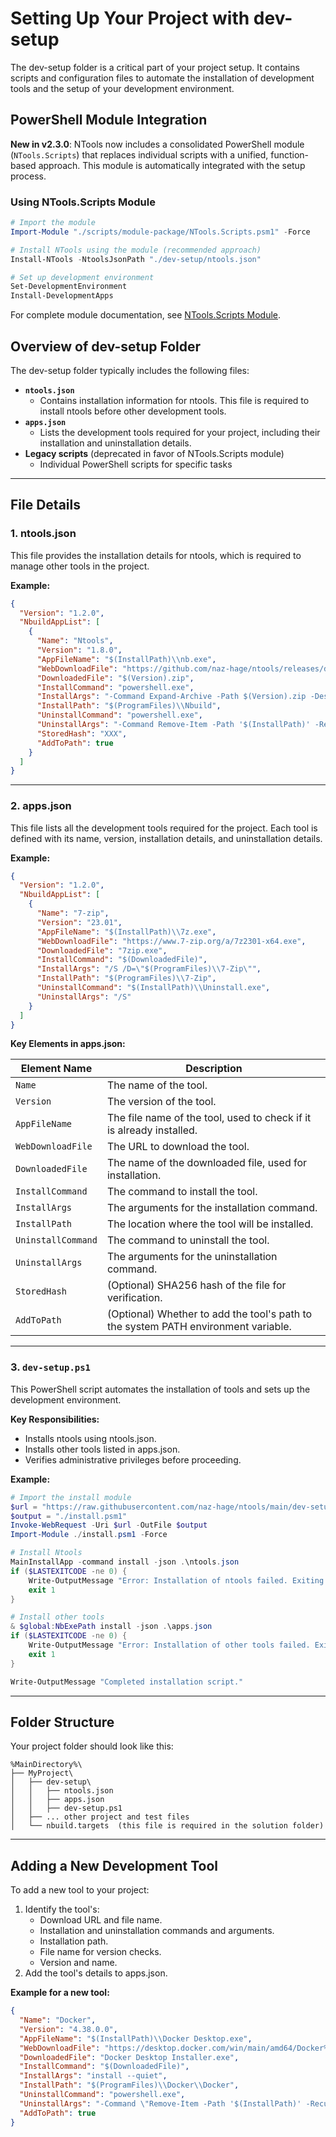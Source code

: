 # Setting Up Your Project with dev-setup

The dev-setup folder is a critical part of your project setup. It contains scripts and configuration files to automate the installation of development tools and the setup of your development environment.

## PowerShell Module Integration

**New in v2.3.0**: NTools now includes a consolidated PowerShell module (`NTools.Scripts`) that replaces individual scripts with a unified, function-based approach. This module is automatically integrated with the setup process.

### Using NTools.Scripts Module
```powershell
# Import the module
Import-Module "./scripts/module-package/NTools.Scripts.psm1" -Force

# Install NTools using the module (recommended approach)
Install-NTools -NtoolsJsonPath "./dev-setup/ntools.json"

# Set up development environment
Set-DevelopmentEnvironment
Install-DevelopmentApps
```

For complete module documentation, see [NTools.Scripts Module](ntools/ntools-scripts-module.md).

## Overview of dev-setup Folder

The dev-setup folder typically includes the following files:

- **`ntools.json`**  
    - Contains installation information for ntools. This file is required to install ntools before other development tools.
- **`apps.json`**  
    - Lists the development tools required for your project, including their installation and uninstallation details.
- **Legacy scripts** (deprecated in favor of NTools.Scripts module)
    - Individual PowerShell scripts for specific tasks

---

## File Details

### 1. ntools.json
This file provides the installation details for ntools, which is required to manage other tools in the project.

**Example:**
```json
{
  "Version": "1.2.0",
  "NbuildAppList": [
    {
      "Name": "Ntools",
      "Version": "1.8.0",
      "AppFileName": "$(InstallPath)\\nb.exe",
      "WebDownloadFile": "https://github.com/naz-hage/ntools/releases/download/$(Version)/$(Version).zip",
      "DownloadedFile": "$(Version).zip",
      "InstallCommand": "powershell.exe",
      "InstallArgs": "-Command Expand-Archive -Path $(Version).zip -DestinationPath '$(InstallPath)' -Force",
      "InstallPath": "$(ProgramFiles)\\Nbuild",
      "UninstallCommand": "powershell.exe",
      "UninstallArgs": "-Command Remove-Item -Path '$(InstallPath)' -Recurse -Force",
      "StoredHash": "XXX",
      "AddToPath": true
    }
  ]
}
```

---

### 2. apps.json
This file lists all the development tools required for the project. Each tool is defined with its name, version, installation details, and uninstallation details.

**Example:**
```json
{
  "Version": "1.2.0",
  "NbuildAppList": [
    {
      "Name": "7-zip",
      "Version": "23.01",
      "AppFileName": "$(InstallPath)\\7z.exe",
      "WebDownloadFile": "https://www.7-zip.org/a/7z2301-x64.exe",
      "DownloadedFile": "7zip.exe",
      "InstallCommand": "$(DownloadedFile)",
      "InstallArgs": "/S /D=\"$(ProgramFiles)\\7-Zip\"",
      "InstallPath": "$(ProgramFiles)\\7-Zip",
      "UninstallCommand": "$(InstallPath)\\Uninstall.exe",
      "UninstallArgs": "/S"
    }
  ]
}
```

**Key Elements in apps.json:**

| Element Name       | Description                                                                 |
|--------------------|-----------------------------------------------------------------------------|
| `Name`            | The name of the tool.                                                      |
| `Version`         | The version of the tool.                                                   |
| `AppFileName`     | The file name of the tool, used to check if it is already installed.        |
| `WebDownloadFile` | The URL to download the tool.                                               |
| `DownloadedFile`  | The name of the downloaded file, used for installation.                    |
| `InstallCommand`  | The command to install the tool.                                            |
| `InstallArgs`     | The arguments for the installation command.                                 |
| `InstallPath`     | The location where the tool will be installed.                              |
| `UninstallCommand`| The command to uninstall the tool.                                          |
| `UninstallArgs`   | The arguments for the uninstallation command.                               |
| `StoredHash`      | (Optional) SHA256 hash of the file for verification.                        |
| `AddToPath`       | (Optional) Whether to add the tool's path to the system PATH environment variable. |

---

### 3. `dev-setup.ps1`
This PowerShell script automates the installation of tools and sets up the development environment.

**Key Responsibilities:**

- Installs ntools using ntools.json.
- Installs other tools listed in apps.json.
- Verifies administrative privileges before proceeding.

**Example:**
```powershell
# Import the install module
$url = "https://raw.githubusercontent.com/naz-hage/ntools/main/dev-setup/install.psm1"
$output = "./install.psm1"
Invoke-WebRequest -Uri $url -OutFile $output
Import-Module ./install.psm1 -Force

# Install Ntools
MainInstallApp -command install -json .\ntools.json
if ($LASTEXITCODE -ne 0) {
    Write-OutputMessage "Error: Installation of ntools failed. Exiting script."
    exit 1
}

# Install other tools
& $global:NbExePath install -json .\apps.json
if ($LASTEXITCODE -ne 0) {
    Write-OutputMessage "Error: Installation of other tools failed. Exiting script."
    exit 1
}

Write-OutputMessage "Completed installation script."
```

---

## Folder Structure

Your project folder should look like this:
```plaintext
%MainDirectory%\
├── MyProject\
│   ├── dev-setup\
│   │   ├── ntools.json
│   │   ├── apps.json
│   │   ├── dev-setup.ps1
│   ├── ... other project and test files
│   └── nbuild.targets  (this file is required in the solution folder)
```

---

## Adding a New Development Tool

To add a new tool to your project:
1. Identify the tool's:
   - Download URL and file name.
   - Installation and uninstallation commands and arguments.
   - Installation path.
   - File name for version checks.
   - Version and name.
2. Add the tool's details to apps.json.

**Example for a new tool:**
```json
{
  "Name": "Docker",
  "Version": "4.38.0.0",
  "AppFileName": "$(InstallPath)\\Docker Desktop.exe",
  "WebDownloadFile": "https://desktop.docker.com/win/main/amd64/Docker%20Desktop%20Installer.exe",
  "DownloadedFile": "Docker Desktop Installer.exe",
  "InstallCommand": "$(DownloadedFile)",
  "InstallArgs": "install --quiet",
  "InstallPath": "$(ProgramFiles)\\Docker\\Docker",
  "UninstallCommand": "powershell.exe",
  "UninstallArgs": "-Command \"Remove-Item -Path '$(InstallPath)' -Recurse -Force\"",
  "AddToPath": true
}
```
